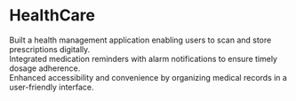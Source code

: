 # HealthCare
Built a health management application enabling users to scan and store prescriptions digitally.
<br>
Integrated medication reminders with alarm notifications to ensure timely dosage adherence.
<br>
Enhanced accessibility and convenience by organizing medical records in a user-friendly interface.

